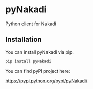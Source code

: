 # pyNakadi
Python client for Nakadi

## Installation

You can install pyNakadi via pip.

`pip install pyNakadi`

You can find pyPI project here:

https://pypi.python.org/pypi/pyNakadi/
